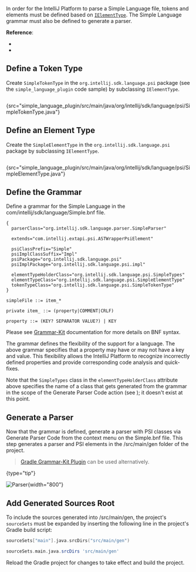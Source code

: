[//]: # (title: 3. Grammar and Parser)

<!-- Copyright 2000-2022 JetBrains s.r.o. and other contributors. Use of this source code is governed by the Apache 2.0 license that can be found in the LICENSE file. -->

<include src="language_and_filetype.md" include-id="custom_language_tutorial_header"></include>

In order for the IntelliJ Platform to parse a Simple Language file, tokens and elements must be defined based on [`IElementType`](upsource:///platform/core-api/src/com/intellij/psi/tree/IElementType.java).
The Simple Language grammar must also be defined to generate a parser.

**Reference**:
- [](implementing_lexer.md)
- [](implementing_parser_and_psi.md)

## Define a Token Type

Create `SimpleTokenType` in the `org.intellij.sdk.language.psi` package (see the `simple_language_plugin` code sample) by subclassing `IElementType`.

```java
```
{src="simple_language_plugin/src/main/java/org/intellij/sdk/language/psi/SimpleTokenType.java"}

## Define an Element Type

Create the `SimpleElementType` in the `org.intellij.sdk.language.psi` package by subclassing `IElementType`.

```java
```
{src="simple_language_plugin/src/main/java/org/intellij/sdk/language/psi/SimpleElementType.java"}

## Define the Grammar

Define a grammar for the Simple Language in the <path>com/intellij/sdk/language/Simple.bnf</path> file.

```bnf
{
  parserClass="org.intellij.sdk.language.parser.SimpleParser"

  extends="com.intellij.extapi.psi.ASTWrapperPsiElement"

  psiClassPrefix="Simple"
  psiImplClassSuffix="Impl"
  psiPackage="org.intellij.sdk.language.psi"
  psiImplPackage="org.intellij.sdk.language.psi.impl"

  elementTypeHolderClass="org.intellij.sdk.language.psi.SimpleTypes"
  elementTypeClass="org.intellij.sdk.language.psi.SimpleElementType"
  tokenTypeClass="org.intellij.sdk.language.psi.SimpleTokenType"
}

simpleFile ::= item_*

private item_ ::= (property|COMMENT|CRLF)

property ::= (KEY? SEPARATOR VALUE?) | KEY
```

Please see [Grammar-Kit](https://github.com/JetBrains/Grammar-Kit) documentation for more details on BNF syntax.

The grammar defines the flexibility of the support for a language.
The above grammar specifies that a property may have or may not have a key and value.
This flexibility allows the IntelliJ Platform to recognize incorrectly defined properties and provide corresponding code analysis and quick-fixes.

Note that the `SimpleTypes` class in the `elementTypeHolderClass` attribute above specifies the name of a class that gets generated from the grammar in the scope of the <control>Generate Parser Code</control> action (see [](#generate-a-parser)); it doesn't exist at this point.

## Generate a Parser

Now that the grammar is defined, generate a parser with PSI classes via <control>Generate Parser Code</control> from the context menu on the <path>Simple.bnf</path> file.
This step generates a parser and PSI elements in the <path>/src/main/gen</path> folder of the project.

> [Gradle Grammar-Kit Plugin](tools_gradle_grammar_kit_plugin.md) can be used alternatively.
>
{type="tip"}

![Parser](generated_parser.png){width="800"}

## Add Generated Sources Root

To include the sources generated into <path>/src/main/gen</path>, the project's `sourceSets` must be expanded by inserting the following line in the project's Gradle build script:

<tabs>
<tab title="Kotlin">

```kotlin
sourceSets["main"].java.srcDirs("src/main/gen")
```

</tab>
<tab title="Groovy">

```groovy
sourceSets.main.java.srcDirs 'src/main/gen'
```

</tab>
</tabs>

Reload the Gradle project for changes to take effect and build the project.
